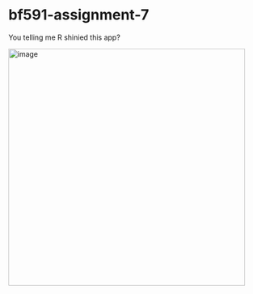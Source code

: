 # bf591-assignment-7
You telling me R shinied this app?

<img width="468" alt="image" src="https://user-images.githubusercontent.com/16998734/162209442-04ed5fff-c8ea-4798-96c9-2e12c771856a.png">
